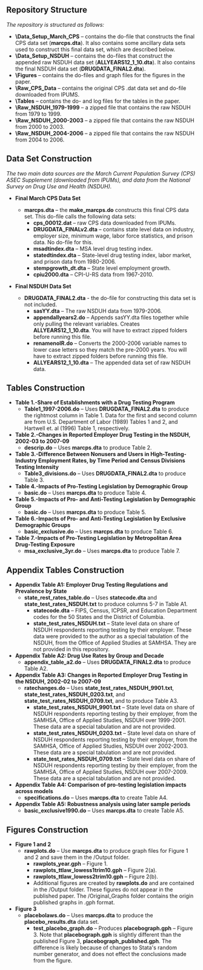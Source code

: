 ﻿## Repository Structure

*The repository is structured as follows:*

- **\Data_Setup_March_CPS** – contains the do-file that constructs the final CPS data set (**marcps.dta**). It also contains some ancillary data sets used to construct this final data set, which are described below.
- **\Data_Setup_NSDUH** – contains the do-files that construct the appended raw NSDUH data set (**ALLYEARS12_1_10.dta**). It also contains the final NSDUH data set (**DRUGDATA_FINAL2.dta**).
- **\Figures** – contains the do-files and graph files for the figures in the paper.
- **\Raw_CPS_Data** – contains the original CPS .dat data set and do-file downloaded from IPUMS.
- **\Tables** – contains the do- and log files for the tables in the paper.
- **\Raw_NSDUH_1979-1999** – a zipped file that contains the raw NSDUH from 1979 to 1999.
- **\Raw_NSDUH_2000-2003** – a zipped file that contains the raw NSDUH from 2000 to 2003.
- **\Raw_NSDUH_2004-2006** – a zipped file that contains the raw NSDUH from 2004 to 2006.

## Data Set Construction

*The two main data sources are the March Current Population Survey (CPS) ASEC Supplement (downloaded from IPUMs), and data from the National Survey on Drug Use and Health (NSDUH).*

- **Final March CPS Data Set**
  - **marcps.dta** – the **make_marcps.do** constructs this final CPS data set. This do-file calls the following data sets:
    - **cps_00012.dat** – raw CPS data downloaded from IPUMs.
    - **DRUGDATA_FINALv2.dta** – contains state level data on industry, employer size, minimum wage, labor force statistics, and prison data. No do-file for this.
    - **msadtindex.dta** – MSA level drug testing index.
    - **statedtindex.dta** – State-level drug testing index, labor market, and prison data from 1980-2006.
    - **stempgrowth_dt.dta** – State level employment growth.
    - **cpiu2000.dta** – CPI-U-RS data from 1967-2010.
    
- **Final NSDUH Data Set**
  - **DRUGDATA_FINAL2.dta** - the do-file for constructing this data set is not included.
    - **sasYY.dta** – The raw NSDUH data from 1979-2006.
    - **appendallyears2.do** – Appends sasYY.dta files together while only pulling the relevant variables. Creates **ALLYEARS12_1_10.dta**. You will have to extract zipped folders before running this file.
    - **renamenoIR.do** – Converts the 2000-2006 variable names to lower case letters so they match the pre-2000 years. You will have to extract zipped folders before running this file.
    - **ALLYEARS12_1_10.dta** – The appended data set of raw NSDUH data.

## Tables Construction

- **Table 1.-Share of Establishments with a Drug Testing Program**
  - **Table1_1997-2006.do** – Uses **DRUGDATA_FINAL2.dta** to produce the rightmost column in Table 1. Data for the first and second column are from U.S. Department of Labor (1989) Tables 1 and 2, and Hartwell et. al (1996) Table 1, respectively.
- **Table 2.-Changes in Reported Employer Drug Testing in the NSDUH, 2002-03 to 2007-09**
  - **descrip.do** – Uses **marcps.dta** to produce Table 2.
- **Table 3.-Difference Between Nonusers and Users in High-Testing-Industry Employment Rates, by Time Period and Census Divisions Testing Intensity**
  - **Table3_divisions.do** – Uses **DRUGDATA_FINAL2.dta** to produce Table 3.
- **Table 4.-Impacts of Pro-Testing Legislation by Demographic Group**
  - **basic.do** – Uses **marcps.dta** to produce Table 4.
- **Table 5.-Impacts of Pro- and Anti-Testing Legislation by Demographic Group**
  - **basic.do** – Uses **marcps.dta** to produce Table 5.
- **Table 6.-Impacts of Pro- and Anti-Testing Legislation by Exclusive Demographic Groups**
  - **basic_exclusive.do** – Uses **marcps.dta** to produce Table 6.
- **Table 7.-Impacts of Pro-Testing Legislation by Metropolitan Area Drug-Testing Exposure**
  - **msa_exclusive_3yr.do** – Uses **marcps.dta** to produce Table 7.

## Appendix Tables Construction

- **Appendix Table A1: Employer Drug Testing Regulations and Prevalence by State**
  - **state_rest_rates_table.do** – Uses **statecode.dta** and **state_test_rates_NSDUH.txt** to produce columns 5-7 in Table A1.
    - **statecode.dta** – FIPS, Census, ICPSR, and Education Department codes for the 50 States and the District of Columbia.
    - **state_test_rates_NSDUH.txt** – State level data on share of NSDUH respondents reporting testing by their employer. These data were provided to the author as a special tabulation of the NSDUH, from the Office of Applied Studies at SAMHSA. They are not provided in this repository.
- **Appendix Table A2: Drug Use Rates by Group and Decade**
  - **appendix_table_a2.do** – Uses **DRUGDATA_FINAL2.dta** to produce Table A2.
- **Appendix Table A3: Changes in Reported Employer Drug Testing in the NSDUH, 2002-02 to 2007-09**
  - **ratechanges.do** – Uses **state_test_rates_NSDUH_9901.txt**, **state_test_rates_NSDUH_0203.txt**, and **state_test_rates_NSDUH_0709.txt**, and to produce Table A3. 
    - **state_test_rates_NSDUH_9901.txt** – State level data on share of NSDUH respondents reporting testing by their employer, from the SAMHSA, Office of Applied Studies, NSDUH over 1999-2001. These data are a special tabulation and are not provided.
    - **state_test_rates_NSDUH_0203.txt** – State level data on share of NSDUH respondents reporting testing by their employer, from the SAMHSA, Office of Applied Studies, NSDUH over 2002-2003. These data are a special tabulation and are not provided.
    - **state_test_rates_NSDUH_0709.txt** – State level data on share of NSDUH respondents reporting testing by their employer, from the SAMHSA, Office of Applied Studies, NSDUH over 2007-2009. These data are a special tabulation and are not provided.
- **Appendix Table A4: Comparison of pro-testing legislation impacts across models**
  - **specifications.do** – Uses **marcps.dta** to create Table A4.
- **Appendix Table A5: Robustness analysis using later sample periods**
  - **basic_exclusive1990.do** – Uses **marcps.dta** to create Table A5.
  
## Figures Construction

- **Figure 1 and 2**
  - **rawplots.do** – Use **marcps.dta** to produce graph files for Figure 1 and 2 and save them in the /Output folder.
    - **rawplots_year.gph** – Figure 1.
    - **rawplots_ttlaw_lowess1trim10.gph** – Figure 2(a).
    - **rawplots_ttlaw_lowess2trim10.gph** – Figure 2(b).
    - Additional figures are created by **rawplots.do** and are contained in the /Output folder. These figures do not appear in the published paper. The /Original_Graphs folder contains the origin published graphs in .gph format.
- **Figure 3**
  - **placebolaws.do** – Uses **marcps.dta** to produce the **placebo_results.dta** data set.
    - **test_placebo_graph.do** – Produces **placebograph.gph** – Figure 3. Note that **placebograph.gph** is slightly different than the published Figure 3, **placebograph_published.gph**. The difference is likely because of changes to Stata's random number generator, and does not effect the conclusions made from the figure.
